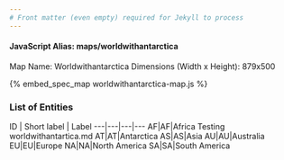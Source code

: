```yaml
---
# Front matter (even empty) required for Jekyll to process
---
```


#### JavaScript Alias: maps/worldwithantarctica

Map Name: Worldwithantarctica
Dimensions (Width x Height): 879x500



{% embed_spec_map worldwithantarctica-map.js %}

### List of Entities

ID | Short label | Label
---|---|---|---
AF|AF|Africa Testing worldwithantartica.md
AT|AT|Antarctica
AS|AS|Asia
AU|AU|Australia
EU|EU|Europe
NA|NA|North America
SA|SA|South America

